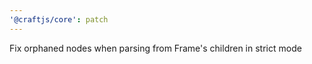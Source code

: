 ```yaml
---
'@craftjs/core': patch
---
```


Fix orphaned nodes when parsing from Frame's children in strict mode
